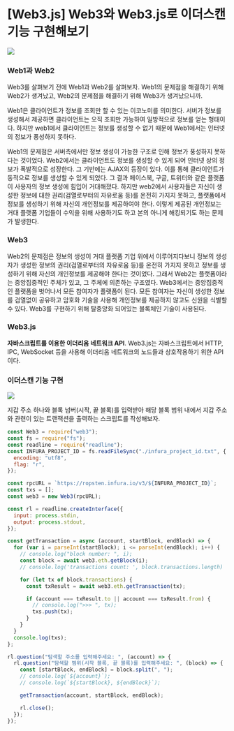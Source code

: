 # [Web3.js] Web3와 Web3.js로 이더스캔 기능 구현해보기

![](https://urclass-images.s3.ap-northeast-2.amazonaws.com/beb/section4/unit6/001.png)

### Web1과 Web2

Web3를 살펴보기 전에 Web1과 Web2를 살펴보자. Web1의 문제점을 해결하기 위해 Web2가 생겨났고, Web2의 문제점을 해결하기 위해 Web3가 생겨났으니까.

Web1은 클라이언트가 정보를 조회만 할 수 있는 이코노미를 의미한다. 서버가 정보를 생성해서 제공하면 클라이언트는 오직 조회만 가능하여 일방적으로 정보를 얻는 형태이다. 하지만 web1에서 클라이언트는 정보를 생성할 수 없기 때문에 Web1에서는 인터넷의 정보가 풍성하지 못하다.

Web1의 문제점은 서버측에서만 정보 생성이 가능한 구조로 인해 정보가 풍성하지 못하다는 것이었다. Web2에서는 클라이언트도 정보를 생성할 수 있게 되어 인터넷 상의 정보가 폭발적으로 성장한다. 그 기반에는 AJAX의 등장이 있다. 이를 통해 클라이언트가 동적으로 정보를 생성할 수 있게 되었다. 그 결과 페이스북, 구글, 트위터와 같은 플랫폼이 사용자의 정보 생성에 힘입어 거대해졌다. 하지만 web2에서 사용자들은 자신이 생성한 정보에 대한 권리(검열로부터의 자유로움 등)를 온전히 가지지 못하고, 플랫폼에서 정보를 생성하기 위해 자신의 개인정보를 제공하여야 한다. 이렇게 제공된 개인정보는 거대 플랫폼 기업들이 수익을 위해 사용하기도 하고 본의 아니게 해킹되기도 하는 문제가 발생한다.



### Web3

Web2의 문제점은 정보의 생성이 거대 플랫폼 기업 위에서 이루어지다보니 정보의 생성자가 생성한 정보의 권리(검열로부터의 자유로움 등)를 온전히 가지지 못하고 정보를 생성하기 위해 자신의 개인정보를 제공해야 한다는 것이었다. 그래서 Web2는 플랫폼이라는 중앙집중적인 주체가 있고, 그 주체에 의존하는 구조였다. Web3에서는 중앙집중적인 플랫폼을 벗어나서 모든 참여자가 플랫폼이 된다. 모든 참여자는 자신이 생성한 정보를 검열없이 공유하고 암호화 기술을 사용해 개인정보를 제공하지 않고도 신원을 식별할 수 있다. Web3를 구현하기 위해 탈중앙화 되어있는 블록체인 기술이 사용된다.



### Web3.js

**자바스크립트를 이용한 이더리움 네트워크 API**.  Web3.js는 자바스크립트에서 HTTP, IPC, WebSocket 등을 사용해 이더리움 네트워크의 노드들과 상호작용하기 위한 API이다.



### 이더스캔 기능 구현

![](https://imgur.com/EgbAESS.jpg)

지갑 주소 하나와 블록 넘버(시작, 끝 블록)를 입력받아 해당 블록 범위 내에서 지갑 주소와 관련이 있는 트랜잭션을 출력하는 스크립트를 작성해보자.

```javascript
const Web3 = require("web3");
const fs = require("fs");
const readline = require("readline");
const INFURA_PROJECT_ID = fs.readFileSync("./infura_project_id.txt", {
  encoding: "utf8",
  flag: "r",
});

const rpcURL = `https://ropsten.infura.io/v3/${INFURA_PROJECT_ID}`;
const txs = [];
const web3 = new Web3(rpcURL);

const rl = readline.createInterface({
  input: process.stdin,
  output: process.stdout,
});

const getTransaction = async (account, startBlock, endBlock) => {
  for (var i = parseInt(startBlock); i <= parseInt(endBlock); i++) {
    // console.log("block number: ", i);
    const block = await web3.eth.getBlock(i);
    // console.log('transactions count: ', block.transactions.length)

    for (let tx of block.transactions) {
      const txResult = await web3.eth.getTransaction(tx);

      if (account === txResult.to || account === txResult.from) {
        // console.log(">>> ", tx);
        txs.push(tx);
      }
    }
  }
  console.log(txs);
};

rl.question("탐색할 주소를 입력해주세요: ", (account) => {
  rl.question("탐색할 범위(시작 블록, 끝 블록)를 입력해주세요: ", (block) => {
    const [startBlock, endBlock] = block.split(", ");
    // console.log(`${account}`);
    // console.log(`${startBlock}, ${endBlock}`);

    getTransaction(account, startBlock, endBlock);

    rl.close();
  });
});
```

